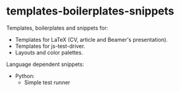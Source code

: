 # templates-boilerplates-snippets #

Templates, boilerplates and snippets for:

- Templates for LaTeX (CV, article and Beamer's presentation).
- Templates for js-test-driver.
- Layouts and color palettes.

Language dependent snippets:

- Python:
    - Simple test runner

